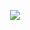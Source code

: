 <p align="center"> <img src="https://64.media.tumblr.com/f0cbe7d18852e1d6662442060e6bf141/d913de25edc90b95-25/s2048x3072/33d359b4cb257b52ca2ee0109c5c1c63b225649a.pnj">
